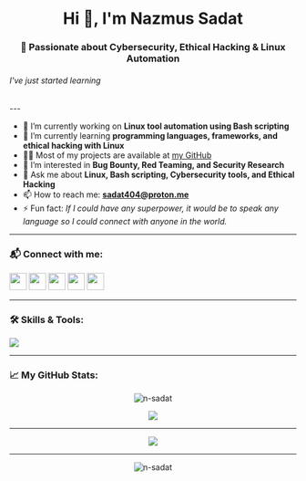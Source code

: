 <!-- Profile Header -->
<h1 align="center">Hi 👋, I'm Nazmus Sadat</h1>
<h3 align="center">🔐 Passionate about Cybersecurity, Ethical Hacking & Linux Automation</h3>
<be>
  <h6> I've just started learning </h6>
---

<!-- About Me -->
- 🔭 I’m currently working on **Linux tool automation using Bash scripting**
- 🌱 I’m currently learning **programming languages, frameworks, and ethical hacking with Linux**
- 👨‍💻 Most of my projects are available at [my GitHub](https://github.com/n-sadat)
- 🐞 I’m interested in **Bug Bounty, Red Teaming, and Security Research**
- 💬 Ask me about **Linux, Bash scripting, Cybersecurity tools, and Ethical Hacking**
- 📫 How to reach me: **sadat404@proton.me**
- ⚡ Fun fact: *If I could have any superpower, it would be to speak any language so I could connect with anyone in the world.*

---

<!-- Connect with me -->
<h3 align="left">📬 Connect with me:</h3>
<p align="left">
  <a href="https://www.linkedin.com/in/nsadat1925" target="_blank"><img src="https://skillicons.dev/icons?i=linkedin" height="30"/></a>
  <a href="https://twitter.com/nsadat1925" target="_blank"><img src="https://skillicons.dev/icons?i=twitter" height="30"/></a>
  <a href="https://medium.com/@nsadat1925" target="_blank"><img src="https://skillicons.dev/icons?i=medium" height="30"/></a>
  <a href="https://stackoverflow.com/users/27728657" target="_blank"><img src="https://skillicons.dev/icons?i=stackoverflow" height="30"/></a>
  <a href="mailto:sadat404@proton.me"><img src="https://img.shields.io/badge/email-D14836?style=for-the-badge&logo=gmail&logoColor=white" height="30" /></a>
</p>

---

<!-- Skills -->
<h3 align="left">🛠️ Skills & Tools:</h3>
<p align="left">
  <img src="https://skillicons.dev/icons?i=bash,linux,python,c,git,github,vscode" />
</p>

---

<!-- GitHub Stats -->
<h3 align="left">📈 My GitHub Stats:</h3>
<p align="center">
  <img src="https://github-readme-stats.vercel.app/api?username=n-sadat&show_icons=true&theme=radical" alt="n-sadat" />
</p>

<p align="center">
  <img src="https://github-readme-stats.vercel.app/api/top-langs/?username=n-sadat&layout=compact&theme=radical" />
</p>

---

<!-- GitHub Streak -->
<p align="center">
  <img src="https://github-readme-streak-stats.herokuapp.com/?user=n-sadat&theme=radical" />
</p>

---

<!-- Visitor Counter -->
<p align="center">
  <img src="https://komarev.com/ghpvc/?username=n-sadat&label=Profile%20views&color=0e75b6&style=flat" alt="n-sadat" />
</p>
